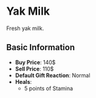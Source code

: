 # Yak Milk

Fresh yak milk.

## Basic Information

- **Buy Price**: 140$
- **Sell Price**: 110$
- **Default Gift Reaction**: Normal
- **Heals**:
  - 5 points of Stamina